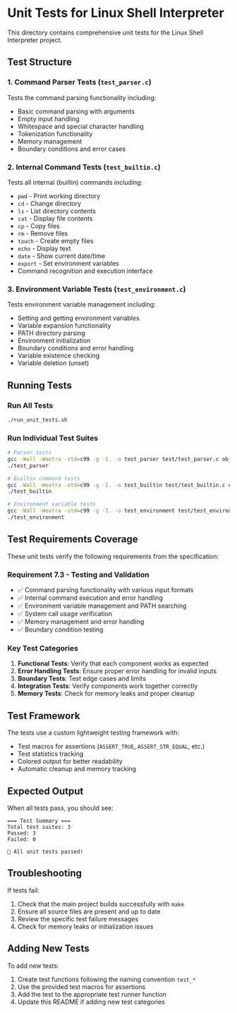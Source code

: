 # Unit Tests for Linux Shell Interpreter

This directory contains comprehensive unit tests for the Linux Shell Interpreter project.

## Test Structure

### 1. Command Parser Tests (`test_parser.c`)
Tests the command parsing functionality including:
- Basic command parsing with arguments
- Empty input handling
- Whitespace and special character handling
- Tokenization functionality
- Memory management
- Boundary conditions and error cases

### 2. Internal Command Tests (`test_builtin.c`)
Tests all internal (builtin) commands including:
- `pwd` - Print working directory
- `cd` - Change directory
- `ls` - List directory contents
- `cat` - Display file contents
- `cp` - Copy files
- `rm` - Remove files
- `touch` - Create empty files
- `echo` - Display text
- `date` - Show current date/time
- `export` - Set environment variables
- Command recognition and execution interface

### 3. Environment Variable Tests (`test_environment.c`)
Tests environment variable management including:
- Setting and getting environment variables
- Variable expansion functionality
- PATH directory parsing
- Environment initialization
- Boundary conditions and error handling
- Variable existence checking
- Variable deletion (unset)

## Running Tests

### Run All Tests
```bash
./run_unit_tests.sh
```

### Run Individual Test Suites
```bash
# Parser tests
gcc -Wall -Wextra -std=c99 -g -I. -o test_parser test/test_parser.c obj/parser.o obj/error.o obj/environment.o obj/io.o obj/builtin.o obj/external.o
./test_parser

# Builtin command tests
gcc -Wall -Wextra -std=c99 -g -I. -o test_builtin test/test_builtin.c obj/parser.o obj/error.o obj/environment.o obj/io.o obj/builtin.o obj/external.o
./test_builtin

# Environment variable tests
gcc -Wall -Wextra -std=c99 -g -I. -o test_environment test/test_environment.c obj/parser.o obj/error.o obj/environment.o obj/io.o obj/builtin.o obj/external.o
./test_environment
```

## Test Requirements Coverage

These unit tests verify the following requirements from the specification:

### Requirement 7.3 - Testing and Validation
- ✅ Command parsing functionality with various input formats
- ✅ Internal command execution and error handling
- ✅ Environment variable management and PATH searching
- ✅ System call usage verification
- ✅ Memory management and error handling
- ✅ Boundary condition testing

### Key Test Categories

1. **Functional Tests**: Verify that each component works as expected
2. **Error Handling Tests**: Ensure proper error handling for invalid inputs
3. **Boundary Tests**: Test edge cases and limits
4. **Integration Tests**: Verify components work together correctly
5. **Memory Tests**: Check for memory leaks and proper cleanup

## Test Framework

The tests use a custom lightweight testing framework with:
- Test macros for assertions (`ASSERT_TRUE`, `ASSERT_STR_EQUAL`, etc.)
- Test statistics tracking
- Colored output for better readability
- Automatic cleanup and memory tracking

## Expected Output

When all tests pass, you should see:
```
=== Test Summary ===
Total test suites: 3
Passed: 3
Failed: 0

🎉 All unit tests passed!
```

## Troubleshooting

If tests fail:
1. Check that the main project builds successfully with `make`
2. Ensure all source files are present and up to date
3. Review the specific test failure messages
4. Check for memory leaks or initialization issues

## Adding New Tests

To add new tests:
1. Create test functions following the naming convention `test_*`
2. Use the provided test macros for assertions
3. Add the test to the appropriate test runner function
4. Update this README if adding new test categories